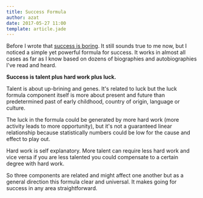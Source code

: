 ```yaml
---
title: Success Formula
author: azat
date: 2017-05-27 11:00
template: article.jade
---
```



Before I wrote that [success is boring](http://azat.co/blog/success-is-boring). It still sounds true to me now, but I noticed a simple yet powerful formula for success. It works in almost all cases as far as I know based on dozens of biographies and autobiographies I've read and heard.

**Success is talent plus hard work plus luck.**


Talent is about up-brining and genes. It's related to luck but the luck formula component itself is more about present and future than predetermined past of early childhood, country of origin, language or culture.

The luck in the formula could be generated by more hard work (more activity leads to more opportunity), but it's not a guaranteed linear relationship because statistically numbers could be low for the cause and effect to play out.

Hard work is self explanatory. More talent can require less hard work and vice versa if you are less talented you could compensate to a certain degree with hard work.

So three components are related and might affect one another but as a general direction this formula clear and universal. It makes going for success in any area straightforward.
